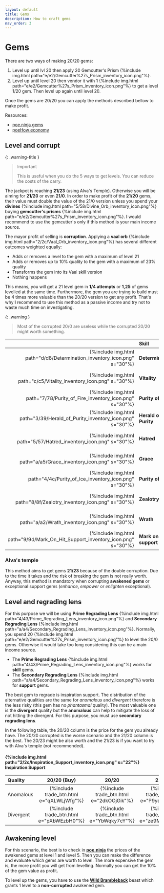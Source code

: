 ```yaml
---
layout: default
title: Gems
description: How to craft gems
nav_order: 3
---
```


# Gems
There are two ways of making 20/20 gems:

 1. Level up until lvl 20 then apply 20 Gemcutter's Prism {%include img.html path="e/e2/Gemcutter%27s_Prism_inventory_icon.png"%}.
 2. Level up until level 20 then vendor it with 1 {%include img.html path="e/e2/Gemcutter%27s_Prism_inventory_icon.png"%} to get a 
 level 1/20 gem. Then level up again until level 20.

Once the gems are 20/20 you can apply the methods described bellow to make profit.

Resources:
* [poe.ninja gems](https://poe.ninja/economy/ancestor/skill-gems)
* [poeHow economy](https://poe.how/economy)

## Level and corrupt

{: .warning-title }
> Important
>
> This is useful when you do the 5 ways to get levels. You can reduce the costs of the carry.

The jackpot is reaching **21/23** (using Alva's Temple). Otherwise you will be aiming for **21/20** or even **21/0**. In order to make profit of the **21/20** 
gems, their value must double the value of the 21/0 version unless you spend your **divines** 
{%include img.html path="5/58/Divine_Orb_inventory_icon.png"%} buying **gemcutter's prisms** 
{%include img.html path="e/e2/Gemcutter%27s_Prism_inventory_icon.png"%}. I would recommend to use the 
gemcutter's only if this method is your main income source.

The mayor profit of selling is **corruption**.  Applying a **vaal orb** 
{%include img.html path="2/2c/Vaal_Orb_inventory_icon.png"%} has several different outcomes weighted equally:

-  Adds or removes a level to the gem with a maximum of level 21
-  Adds or removes up to 10% quality to the gem with a maximum of 23% quality
-  Transforms the gem into its Vaal skill version
-  Nothing happens

This means, you will get a 21 level gem in **1/4 attempts** or **1,25** of gems levelled at the same time. Furthermore, the gem you are trying to build 
must be 4 times more valuable than the 20/20 version to get any profit. That's why I recommend to use this method as a passive income and try not to 
waste much time on investigating.


{: .warning }
> Most of the corrupted 20/0 are useless while the corrupted 20/20 might worth something.

|   | Skill | 20/20  | 21/20  | 21/0 |
|--:|:------|:-------|:-------|:-----|
| {%include img.html path="d/d8/Determination_inventory_icon.png" s="30"%}       | **Determination**       | Useless | {%include trade_btn.html e="zb08zKc4"%} | {%include trade_btn.html e="lVjqY2IV"%}  |
| {%include img.html path="c/c5/Vitality_inventory_icon.png" s="30"%}            | **Vitality**            | Useless | {%include trade_btn.html e="eRYvrUL"%}  | {%include trade_btn.html e="8L6DE2IV"%}  |
| {%include img.html path="7/78/Purity_of_Fire_inventory_icon.png" s="30"%}      | **Purity of Fire**      | Useless | {%include trade_btn.html e="ZWppzSQ"%}  | {%include trade_btn.html e="YbEX2XsY"%}  |
| {%include img.html path="3/39/Herald_of_Purity_inventory_icon.png" s="30"%}    | **Herald of Purity**    | Useless | {%include trade_btn.html e="RW562BS7"%} | {%include trade_btn.html e="pGlW0ef0"%}  |
| {%include img.html path="5/57/Hatred_inventory_icon.png" s="30"%}              | **Hatred**              | Useless | {%include trade_btn.html e="v4BlXTE"%}  | {%include trade_btn.html e="2mYgb5tk"%}  |
| {%include img.html path="a/a5/Grace_inventory_icon.png" s="30"%}               | **Grace**               | Useless | {%include trade_btn.html e="qZDb3Sg"%}  | {%include trade_btn.html e="Zm6E46hQ"%}  |
| {%include img.html path="4/4c/Purity_of_Ice_inventory_icon.png" s="30"%}       | **Purity of Ice**       | Useless | {%include trade_btn.html e="2KG2DSk"%}  | {%include trade_btn.html e="02eZaGYFg"%} |
| {%include img.html path="8/8f/Zealotry_inventory_icon.png" s="30"%}            | **Zealotry**            | Useless | {%include trade_btn.html e="VGa2klCp"%} | {%include trade_btn.html e="7zMwV2H5"%}  |
| {%include img.html path="a/a2/Wrath_inventory_icon.png" s="30"%}               | **Wrath**               | Useless | {%include trade_btn.html e="8kO72uV"%}  | {%include trade_btn.html e="KeldrPH5"%}  |
| {%include img.html path="9/9d/Mark_On_Hit_Support_inventory_icon.png" s="30"%} | **Mark on hit support** | {%include trade_btn.html e="KBQ3dOPs5"%} | {%include trade_btn.html e="aJZD7lBHe"%} | {%include trade_btn.html e="Edd6gYyH5"%} |

### Alva's temple

This method aims to get gems **21/23** because of the double corruption. Due to the time it takes and the risk of breaking the gem is not really worth. 
Anyway, this method is mandatory when corrupting **awakened gems** or exceptional support gems (*enhance*, *empower* or *enlighten* exceptional).

## Level and regrading lens
For this purpose we will be using **Prime Regrading Lens** 
{%include img.html path="4/43/Prime_Regrading_Lens_inventory_icon.png"%} and **Secondary Regrading Lens** 
{%include img.html path="a/a4/Secondary_Regrading_Lens_inventory_icon.png"%}. Normally, you spend 20 
{%include img.html path="e/e2/Gemcutter%27s_Prism_inventory_icon.png"%} to level the 20/0 gems. 
Otherwise it would take too long considering this can be a main income source.

 * The **Prime Regrading Lens** {%include img.html path="4/43/Prime_Regrading_Lens_inventory_icon.png"%} works 
for **skill** gems.
 * The **Secondary Regrading Lens** {%include img.html path="a/a4/Secondary_Regrading_Lens_inventory_icon.png"%} 
works for **support** gems.

The best gem to regrade is inspiration support. The distribution of the alternative qualities are the same for *anomalous* and *divergent* therefore 
is the less risky (this gem has no *phantasmal* quality). The most valuable one is the **divergent** quality but the **anomalous** can help to mitigate 
the loss of not hitting the divergent. For this purpose, you must use **secondary regrading lens**.

In the following table, the 20/20 column is the price for the gem you already have. The 20/20 corrupted is the worse scenario and the 21/20 column is the best. 
The 20/23 might be also worth and the 21/23 is if you want to try with Alva's temple (not recommended).

#### {%include img.html path="2/2c/Inspiration_Support_inventory_icon.png" s="22"%} Inspiration Support

| Quality   | 20/20 (Buy) | 20/20 | 21/20 | 20/23 | 21/23 |
|:----------|:-----------:|:-----:|:-----:|:-----:|:-----:|
| Anomalous | {%include trade_btn.html e="qXLWLjWfg"%} | {%include trade_btn.html e="2dkOOjGik"%} | {%include trade_btn.html e="P9ye9EmcL"%} | {%include trade_btn.html e="mBEW9BrC6"%} | {%include trade_btn.html e="4dXyEnEH9"%} |
| Divergent | {%include trade_btn.html e="pXbWEzbH0"%} | {%include trade_btn.html e="YbWqky7cY"%} | {%include trade_btn.html e="ze9MD6gc4"%} | {%include trade_btn.html e="mX3QaZRf6"%} | {%include trade_btn.html e="rYXMXL7UQ"%} |


## Awakening level

For this scenario, the best is to check in [**poe.ninja**](https://poe.ninja/economy/ancestor/skill-gems?corrupted=No&gemType=Awakened) the prices of 
the awakened gems at level 1 and level 5. Then you can make the difference and evaluate which gems are worth to level. The more expensive the gem is, 
the more profit you will get from levelling. Normally you can get the 10% of the gem value as profit.

To level up the gems, you have to use the [**Wild Brambleback**](https://www.pathofexile.com/trade/search/Ancestor/Zv9nVOEfQ) beast which grants 1 
level to a **non-corrupted** awakened gem.